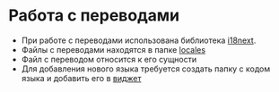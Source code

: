 # Работа с переводами

* При работе с переводами использована библиотека [i18next](https://www.i18next.com).
* Файлы с переводами находятся в папке [locales](../public/locales)
* Файл с переводом относится к его сущности
* Для добавления нового языка требуется создать папку с кодом языка и добавить его
  в [виджет](../src/widget/LanguageSwitcher/LanguageSwitcher.tsx)
